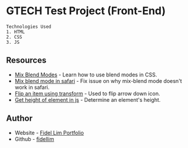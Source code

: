 # GTECH Test Project (Front-End)

```
Technologies Used
1. HTML
2. CSS
3. JS
```

## Resources

- [Mix Blend Modes](https://alligator.io/css/exploring-blend-modes/) - Learn how to use blend modes in CSS.
- [Mix blend mode in safari](https://stackoverflow.com/questions/50628725/how-to-fix-safari-mix-blend-mode-color-dodge-bug) - Fix issue on why mix-blend mode doesn't work in safari.
- [Flip an item using transform](https://css-tricks.com/snippets/css/flip-an-image/) - Used to flip arrow down icon.
- [Get height of element in js](https://stackoverflow.com/questions/15615552/get-div-height-with-plain-javascript?rq=1) - Determine an element's height.

## Author

- Website - [Fidel Lim Portfolio](https://fidellim-portfolio.netlify.app/)
- Github - [fidellim](https://github.com/fidellim)
